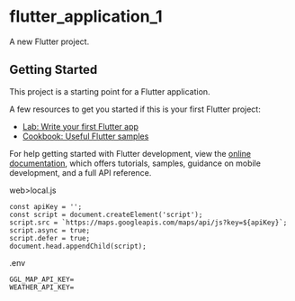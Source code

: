 # flutter_application_1

A new Flutter project.

## Getting Started

This project is a starting point for a Flutter application.

A few resources to get you started if this is your first Flutter project:

- [Lab: Write your first Flutter app](https://docs.flutter.dev/get-started/codelab)
- [Cookbook: Useful Flutter samples](https://docs.flutter.dev/cookbook)

For help getting started with Flutter development, view the
[online documentation](https://docs.flutter.dev/), which offers tutorials,
samples, guidance on mobile development, and a full API reference.

web>local.js
```
const apiKey = '';
const script = document.createElement('script');
script.src = `https://maps.googleapis.com/maps/api/js?key=${apiKey}`;
script.async = true;
script.defer = true;
document.head.appendChild(script);
```

.env
```
GGL_MAP_API_KEY=
WEATHER_API_KEY=
```